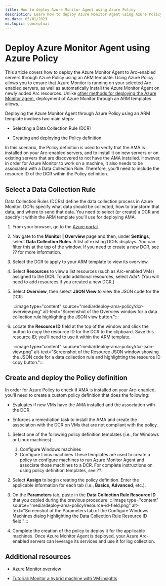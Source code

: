 ```yaml
---
title: How to deploy Azure Monitor Agent using Azure Policy
description: Learn how to deploy Azure Monitor Agent using Azure Policy.
ms.date: 05/01/2023
ms.topic: conceptual
---
```


# Deploy Azure Monitor Agent using Azure Policy

This article covers how to deploy the Azure Monitor Agent to Arc-enabled servers through Azure Policy using an ARM template. Using Azure Policy allows you to ensure that Azure Monitor is running on your selected Arc-enabled servers, as well as automatically install the Azure Monitor Agent on newly added Arc resources. Unlike [other methods for deploying the Azure Monitor agent](concept-log-analytics-extension-deployment.md#installation-options), deployment of Azure Monitor through an ARM templates allows...

Deploying the Azure Monitor Agent through Azure Policy using an ARM template involves two main steps:

- Selecting a Data Collection Rule (DCR)

- Creating and deploying the Policy definition

In this scenario, the Policy definition is used to verify that the AMA is installed on your Arc-enabled servers, and to install it on new servers or on existing servers that are discovered to not have the AMA installed. However, in order for Azure Monitor to work on a machine, it also needs to be associated with a Data Collection Rule. Therefore, you'll need to include the resource ID of the DCR within the Policy definition.


## Select a Data Collection Rule

Data Collection Rules (DCRs) define the data collection process in Azure Monitor. DCRs specify what data should be collected, how to transform that data, and where to send that data. You need to select (or create) a DCR and specify it within the ARM template you'll use for deploying AMA.

1. From your browser, go to the [Azure portal](https://portal.azure.com).

1. Navigate to the **Monitor | Overview** page and then, under **Settings**, select **Data Collection Rules**.
    A list of existing DCRs displays. You can filter this at the top of the window. If you need to create a new DCR, see ?? for more information.

1. Select the DCR to apply to your ARM template to view its overview.

1. Select **Resources** to view a list resources (such as Arc-enabled VMs) assigned to the DCR. To add additional resources, select *Add**. (You will need to add resources if you created a new DCR.)

1. Select **Overview**, then select **JSON View** to view the JSON code for the DCR:
    
    :::image type="content" source="media/deploy-ama-policy/dcr-overview.png" alt-text="Screenshot of the Overview window for a data collection rule highlighting the JSON view button.":::

1. Locate the **Resource ID** field at the top of the window and click the button to copy the resource ID for the DCR to the clipboard. Save this resource ID; you'll need to use it within the ARM template.
    
    :::image type="content" source="media/deploy-ama-policy/dcr-json-view.png" alt-text="Screenshot of the Resource JSON window showing the JSON code for a data collection rule and highlighting the resource ID copy button.":::

## Create and deploy the Policy definition

In order for Azure Policy to check if AMA is installed on your Arc-enabled, you'll need to create a custom policy definition that does the following:

- Evaluates if new VMs have the AMA installed and the association with the DCR.

- Enforces a remediation task to install the AMA and create the association with the DCR on VMs that are not compliant with the policy.

1. Select one of the following policy definition templates (i.e., for Windows or Linux machines):
    1. Configure Windows machines
    1. Configure Linus machines
    These templates are used to create a policy to configure machines to run Azure Monitor Agent and associate those machines to a DCR.
    For complete instructions on using policy definition templates, see ??.

1. Select **Assign** to begin creating the policy definition. Enter the applicable information for each tab (i.e., **Basics**, **Advanced**, etc.).
1. On the **Parameters** tab, paste in the **Data Collection Rule Resource ID** that you copied during the previous procedure:
    :::image type="content" source="media/deploy-ama-policy/resource-id-field.png" alt-text="Screenshot of the Parameters tab of the Configure Windows Machines dialog highlighting the Data Collection Rule Resource ID field.":::
1. Complete the creation of the policy to deploy it for the applicable machines. Once Azure Monitor Agent is deployed, your Azure Arc-enabled servers can leverage its services and use it for log collection.

## Additional resources

* [Azure Monitor overview](../../azure-monitor/overview.md)

* [Tutorial: Monitor a hybrid machine with VM insights](learn/tutorial-enable-vm-insights.md)